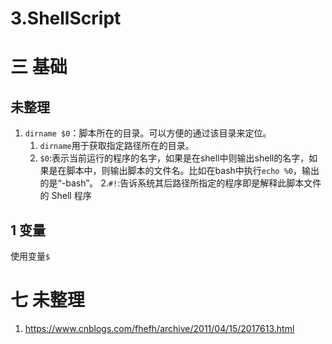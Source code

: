# 3.ShellScript

# 三 基础
## 未整理
1. `dirname $0`：脚本所在的目录。可以方便的通过该目录来定位。
    1. `dirname`用于获取指定路径所在的目录。
    2. `$0`:表示当前运行的程序的名字，如果是在shell中则输出shell的名字，如果是在脚本中，则输出脚本的文件名。比如在bash中执行`echo %0`，输出的是“-bash”。
2.`#!`:告诉系统其后路径所指定的程序即是解释此脚本文件的 Shell 程序

## 1 变量
使用变量`$`

# 七 未整理
1. https://www.cnblogs.com/fhefh/archive/2011/04/15/2017613.html